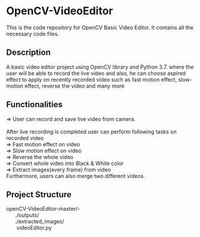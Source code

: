 # OpenCV-VideoEditor
This is the code repository for OpenCV Basic Video Editor. It contains all the necessary code files.
## Description
A basic video editor project using OpenCV library and Python 3.7.
where the user will be able to record the live video and also, he can choose  aspired effect to apply on recently recorded video such as fast motion effect, slow-motion effect, reverse the video and many more

## Functionalities
=> User can record and save live video from camera.<br><br>
After live recording is completed user can perform following tasks on recorded video<br>
=> Fast motion effect on video<br>
=> Slow motion effect on video<br>
=> Reverse the whole video<br>
=> Convert whole video into Black & White color<br>
=> Extract images(every frame) from video<br>
Furthermore, users can also merge two different videos.<br>
## Project Structure
openCV-VideoEditor-master/- <br>
 &nbsp;&nbsp;&nbsp;&nbsp;&nbsp;&nbsp;./outputs/<br>
 &nbsp;&nbsp;&nbsp;&nbsp;&nbsp;&nbsp;./extracted_images/<br>
 &nbsp;&nbsp;&nbsp;&nbsp;&nbsp;&nbsp; videoEditor.py<br>
